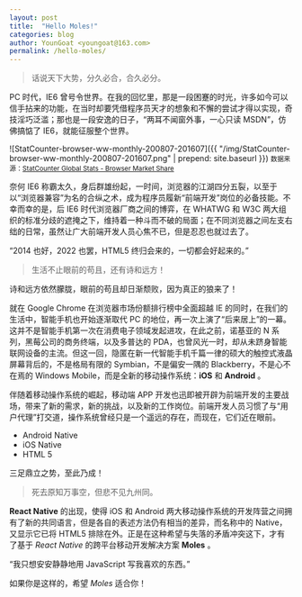 ```yaml
---
layout: post
title:  "Hello Moles!"
categories: blog
author: YounGoat <youngoat@163.com>
permalink: /hello-moles/
---
```


> 话说天下大势，分久必合，合久必分。

PC 时代，IE6 曾号令世界。在我的回忆里，那是一段困蹇的时光，许多如今可以信手拈来的功能，在当时却要凭借程序员天才的想象和不懈的尝试才得以实现，奇技淫巧泛滥；那也是一段安逸的日子，“两耳不闻窗外事，一心只读 MSDN”，仿佛搞惦了 IE6，就能征服整个世界。

![StatCounter-browser-ww-monthly-200807-201607]({{ "/img/StatCounter-browser-ww-monthly-200807-201607.png" | prepend: site.baseurl }})
<small>数据来源：[StatCounter Global Stats - Browser Market Share](http://gs.statcounter.com/#browser-ww-monthly-200807-201607)</small>

奈何 IE6 称霸太久，身后群雄纷起，一时间，浏览器的江湖四分五裂，以至于以“浏览器兼容”为名的合纵之术，成为程序员履新“前端开发”岗位的必备技能。不幸而幸的是，后 IE6 时代浏览器厂商之间的博弈，在 WHATWG 和 W3C 两大组织的标准分歧的遮掩之下，维持着一种斗而不破的局面；在不同浏览器之间左支右绌的日常，虽然让广大前端开发人员心焦不已，但是忍忍也就过去了。

“2014 也好，2022 也罢，HTML5 终归会来的，一切都会好起来的。”

> 生活不止眼前的苟且，还有诗和远方！

诗和远方依然朦胧，眼前的苟且却日渐颓败，因为真正的狼来了！

就在 Google Chrome 在浏览器市场份额排行榜中全面超越 IE 的同时，在我们的生活中，智能手机也开始逐渐取代 PC 的地位，再一次上演了“后来居上”的一幕。这并不是智能手机第一次在消费电子领域发起进攻，在此之前，诺基亚的 N 系列，黑莓公司的商务终端，以及多普达的 PDA，也曾风光一时，却从未跻身智能联网设备的主流。但这一回，隐匿在新一代智能手机千篇一律的硕大的触控式液晶屏幕背后的，不是格局有限的 Symbian，不是偏安一隅的 Blackberry，不是心不在焉的 Windows Mobile，而是全新的移动操作系统：__iOS__ 和 __Android__ 。

伴随着移动操作系统的崛起，移动端 APP 开发也迅即被开辟为前端开发的主要战场，带来了新的需求，新的挑战，以及新的工作岗位。前端开发人员习惯了与“用户代理”打交道，操作系统曾经只是一个遥远的存在，而现在，它们近在眼前。

*   Android Native
*   iOS Native
*   HTML 5

三足鼎立之势，至此乃成！

> 死去原知万事空，但悲不见九州同。

__React Native__ 的出现，使得 iOS 和 Android 两大移动操作系统的开发阵营之间拥有了新的共同语言，但是各自的表述方法仍有相当的差异，而名称中的 Native，又显示它已将 HTML5 排除在外。正是在这种希望与失落的矛盾冲突这下，才有了基于 *React Native* 的跨平台移动开发解决方案 __Moles__ 。

“我只想安安静静地用 JavaScript 写我喜欢的东西。”

如果你是这样的，希望 *Moles* 适合你！

